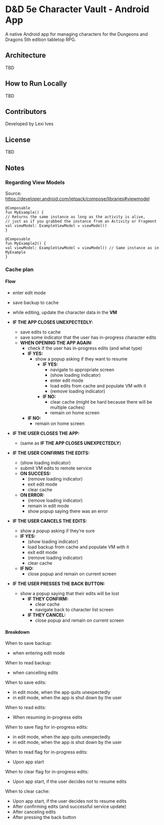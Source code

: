 # D&D 5e Character Vault - Android App
A native Android app for managing characters for the Dungeons and Dragons 5th edition tabletop RPG.

## Architecture
TBD

## How to Run Locally
TBD

## Contributors
Developed by Lexi Ives

## License
TBD

## Notes

### Regarding View Models
Source: https://developer.android.com/jetpack/compose/libraries#viewmodel
```
@Composable
fun MyExample() {
// Returns the same instance as long as the activity is alive,
// just as if you grabbed the instance from an Activity or Fragment
val viewModel: ExampleViewModel = viewModel()
}

@Composable
fun MyExample2() {
val viewModel: ExampleViewModel = viewModel() // Same instance as in MyExample
}
```

### Cache plan
#### Flow
- enter edit mode
- save backup to cache
- while editing, update the character data in the **VM**
  
- **IF THE APP CLOSES UNEXPECTEDLY:**
  - save edits to cache
  - save some indicator that the user has in-progress character edits
  - **WHEN OPENING THE APP AGAIN:**
    - check if the user has in-progress edits (and what type)
    - **IF YES:**
      - show a popup asking if they want to resume
        - **IF YES:**
          - navigate to appropriate screen
          - (show loading indicator)
          - enter edit mode
          - load edits from cache and populate VM with it
          - (remove loading indicator)
        - **IF NO:**
          - clear cache (might be hard because there will be multiple caches)
          - remain on home screen
    - **IF NO:**
      - remain on home screen
  
- **IF THE USER CLOSES THE APP:**
  - (same as **IF THE APP CLOSES UNEXPECTEDLY**)
  
- **IF THE USER CONFIRMS THE EDITS:**
  - (show loading indicator)
  - submit VM edits to remote service
  - **ON SUCCESS:**
    - (remove loading indicator)
    - exit edit mode
    - clear cache
  - **ON ERROR:**
    - (remove loading indicator)
    - remain in edit mode
    - show popup saying there was an error
    
- **IF THE USER CANCELS THE EDITS:**
  - show a popup asking if they're sure
  - **IF YES:**
    - (show loading indicator)
    - load backup from cache and populate VM with it
    - exit edit mode
    - (remove loading indicator)
    - clear cache
  - **IF NO:**
    - close popup and remain on current screen
    
- **IF THE USER PRESSES THE BACK BUTTON:**
  - show a popup saying that their edits will be lost
    - **IF THEY CONFIRM:**
      - clear cache
      - navigate back to character list screen
    - **IF THEY CANCEL:**
      - close popup and remain on current screen

#### Breakdown
When to save backup:
- when entering edit mode

When to read backup:
- when cancelling edits

When to save edits:
- in edit mode, when the app quits unexpectedly
- in edit mode, when the app is shut down by the user

When to read edits:
- When resuming in-progress edits

When to save flag for in-progress edits:
- in edit mode, when the app quits unexpectedly
- in edit mode, when the app is shut down by the user

When to read flag for in-progress edits:
- Upon app start

When to clear flag for in-progress edits:
- Upon app start, if the user decides not to resume edits

When to clear cache:
- Upon app start, if the user decides not to resume edits
- After confirming edits (and successful service update)
- After canceling edits
- After pressing the back button